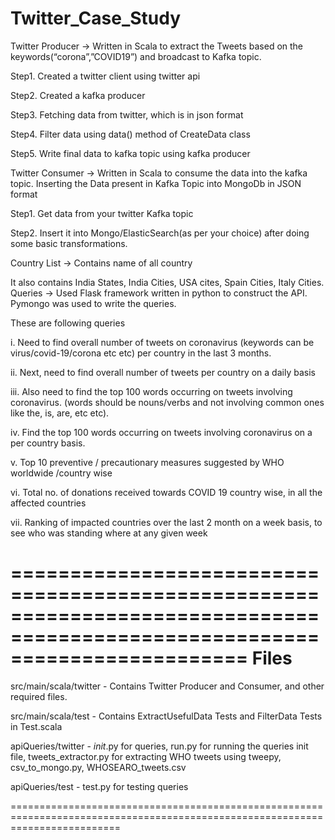 # Twitter_Case_Study

Twitter Producer -> Written in Scala to extract the Tweets based on the keywords(“corona”,”COVID19”) and broadcast to Kafka topic.

   Step1. Created a twitter client using twitter api

  Step2. Created a kafka producer 

  Step3. Fetching data from twitter, which is in json format

  Step4. Filter data using data() method of CreateData class

  Step5. Write final data to kafka topic using kafka producer

Twitter Consumer -> Written in Scala to consume the data into the kafka topic. Inserting the Data present in Kafka Topic into MongoDb in JSON format

  Step1. Get data from your twitter Kafka topic

  Step2. Insert it into Mongo/ElasticSearch(as per your choice) after doing some basic transformations.

Country List -> Contains name of all country

It also contains India States, India Cities, USA cites, Spain Cities, Italy Cities.
Queries -> Used Flask framework written in python to construct the API. Pymongo was used to write the queries.

These are following queries

i. Need to find overall number of tweets on coronavirus (keywords can be virus/covid-19/corona etc etc) per country in the last 3 months.

ii. Next, need to find overall number of tweets per country on a daily basis

iii. Also need to find the top 100 words occurring on tweets involving coronavirus. (words should be nouns/verbs and not involving common ones like the, is, are, etc etc).

iv. Find the top 100 words occurring on tweets involving coronavirus on a per country basis.

v. Top 10 preventive / precautionary measures suggested by WHO worldwide /country wise

vi. Total no. of donations received towards COVID 19 country wise, in all the affected countries

vii. Ranking of impacted countries over the last 2 month on a week basis, to see who was standing where at any given week


============================================================================================================================
Files
============================================================================================================================
src/main/scala/twitter - Contains Twitter Producer and Consumer, and other required files.

src/main/scala/test - Contains ExtractUsefulData Tests and FilterData Tests in Test.scala

apiQueries/twitter - _init_.py for queries, run.py for running the queries init file, tweets_extractor.py for extracting WHO tweets using tweepy, csv_to_mongo.py, WHOSEARO_tweets.csv

apiQueries/test - test.py for testing queries

===============================================================================================================================

